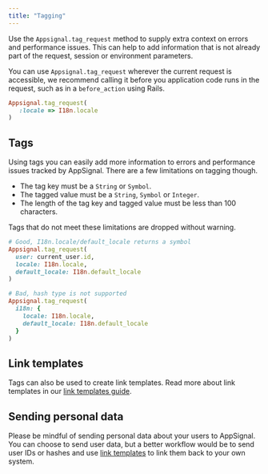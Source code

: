 ```yaml
---
title: "Tagging"
---
```


Use the `Appsignal.tag_request` method to supply extra context on errors and
performance issues. This can help to add information that is not already part of
the request, session or environment parameters.

You can use `Appsignal.tag_request` wherever the current request is accessible,
we recommend calling it before you application code runs in the request, such
as in a `before_action` using Rails.

```ruby
Appsignal.tag_request(
   :locale => I18n.locale
)
```

## Tags

Using tags you can easily add more information to errors and performance issues
tracked by AppSignal. There are a few limitations on tagging though.

- The tag key must be a `String` or `Symbol`.
- The tagged value must be a `String`, `Symbol` or `Integer`.
- The length of the tag key and tagged value must be less than 100 characters.

Tags that do not meet these limitations are dropped without warning.

```ruby
# Good, I18n.locale/default_locale returns a symbol
Appsignal.tag_request(
  user: current_user.id,
  locale: I18n.locale,
  default_locale: I18n.default_locale
)

# Bad, hash type is not supported
Appsignal.tag_request(
  i18n: {
    locale: I18n.locale,
    default_locale: I18n.default_locale
  }
)
```

## Link templates

Tags can also be used to create link templates. Read more about link templates
in our [link templates guide](/application/link-templates.html).

## Sending personal data

Please be mindful of sending personal data about your users to AppSignal. You
can choose to send user data, but a better workflow would be to send user IDs
or hashes and use [link templates](/application/link-templates.html) to link
them back to your own system.
